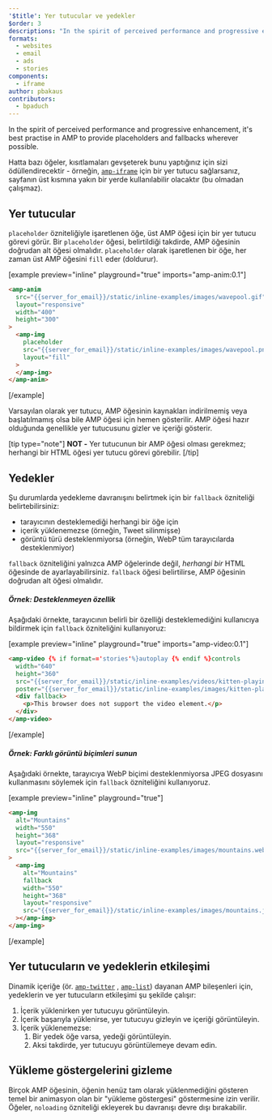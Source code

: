 ```yaml
---
'$title': Yer tutucular ve yedekler
$order: 3
descriptions: "In the spirit of perceived performance and progressive enhancement, it's best practise in AMP to provide placeholders and fallbacks wherever possible."
formats:
  - websites
  - email
  - ads
  - stories
components:
  - iframe
author: pbakaus
contributors:
  - bpaduch
---
```


In the spirit of perceived performance and progressive enhancement, it's best practise in AMP to provide placeholders and fallbacks wherever possible.

Hatta bazı öğeler, kısıtlamaları gevşeterek bunu yaptığınız için sizi ödüllendirecektir - örneğin, [`amp-iframe`](../../../../documentation/components/reference/amp-iframe.md#iframe-with-placeholder) için bir yer tutucu sağlarsanız, sayfanın üst kısmına yakın bir yerde kullanılabilir olacaktır (bu olmadan çalışmaz).

## Yer tutucular

`placeholder` özniteliğiyle işaretlenen öğe, üst AMP öğesi için bir yer tutucu görevi görür. Bir `placeholder` öğesi, belirtildiği takdirde, AMP öğesinin doğrudan alt öğesi olmalıdır. `placeholder` olarak işaretlenen bir öğe, her zaman üst AMP öğesini `fill` eder (doldurur).

[example preview="inline" playground="true" imports="amp-anim:0.1"]

```html
<amp-anim
  src="{{server_for_email}}/static/inline-examples/images/wavepool.gif"
  layout="responsive"
  width="400"
  height="300"
>
  <amp-img
    placeholder
    src="{{server_for_email}}/static/inline-examples/images/wavepool.png"
    layout="fill"
  >
  </amp-img>
</amp-anim>
```

[/example]

Varsayılan olarak yer tutucu, AMP öğesinin kaynakları indirilmemiş veya başlatılmamış olsa bile AMP öğesi için hemen gösterilir. AMP öğesi hazır olduğunda genellikle yer tutucusunu gizler ve içeriği gösterir.

[tip type="note"] **NOT -** Yer tutucunun bir AMP öğesi olması gerekmez; herhangi bir HTML öğesi yer tutucu görevi görebilir. [/tip]

## Yedekler <a name="fallbacks"></a>

Şu durumlarda yedekleme davranışını belirtmek için bir `fallback` özniteliği belirtebilirsiniz:

- tarayıcının desteklemediği herhangi bir öğe için
- içerik yüklenemezse (örneğin, Tweet silinmişse)
- görüntü türü desteklenmiyorsa (örneğin, WebP tüm tarayıcılarda desteklenmiyor)

`fallback` özniteliğini yalnızca AMP öğelerinde değil, _herhangi bir_ HTML öğesinde de ayarlayabilirsiniz. `fallback` öğesi belirtilirse, AMP öğesinin doğrudan alt öğesi olmalıdır.

##### Örnek: Desteklenmeyen özellik

Aşağıdaki örnekte, tarayıcının belirli bir özelliği desteklemediğini kullanıcıya bildirmek için `fallback` özniteliğini kullanıyoruz:

[example preview="inline" playground="true" imports="amp-video:0.1"]

```html
<amp-video {% if format=='stories'%}autoplay {% endif %}controls
  width="640"
  height="360"
  src="{{server_for_email}}/static/inline-examples/videos/kitten-playing.mp4"
  poster="{{server_for_email}}/static/inline-examples/images/kitten-playing.png">
  <div fallback>
    <p>This browser does not support the video element.</p>
  </div>
</amp-video>
```

[/example]

##### Örnek: Farklı görüntü biçimleri sunun

Aşağıdaki örnekte, tarayıcıya WebP biçimi desteklenmiyorsa JPEG dosyasını kullanmasını söylemek için `fallback` özniteliğini kullanıyoruz.

[example preview="inline" playground="true"]

```html
<amp-img
  alt="Mountains"
  width="550"
  height="368"
  layout="responsive"
  src="{{server_for_email}}/static/inline-examples/images/mountains.webp"
>
  <amp-img
    alt="Mountains"
    fallback
    width="550"
    height="368"
    layout="responsive"
    src="{{server_for_email}}/static/inline-examples/images/mountains.jpg"
  ></amp-img>
</amp-img>
```

[/example]

## Yer tutucuların ve yedeklerin etkileşimi

Dinamik içeriğe (ör. [`amp-twitter`](../../../../documentation/components/reference/amp-twitter.md) , [`amp-list`](../../../../documentation/components/reference/amp-list.md)) dayanan AMP bileşenleri için, yedeklerin ve yer tutucuların etkileşimi şu şekilde çalışır:

<ol>
  <li>İçerik yüklenirken yer tutucuyu görüntüleyin.</li>
  <li>İçerik başarıyla yüklenirse, yer tutucuyu gizleyin ve içeriği görüntüleyin.</li>
  <li>İçerik yüklenemezse: <ol>
<li> Bir yedek öğe varsa, yedeği görüntüleyin. </li>
<li>Aksi takdirde, yer tutucuyu görüntülemeye devam edin.</li>
</ol>
</li>
</ol>

## Yükleme göstergelerini gizleme

Birçok AMP öğesinin, öğenin henüz tam olarak yüklenmediğini gösteren temel bir animasyon olan bir "yükleme göstergesi" göstermesine izin verilir. Öğeler, `noloading` özniteliği ekleyerek bu davranışı devre dışı bırakabilir.
